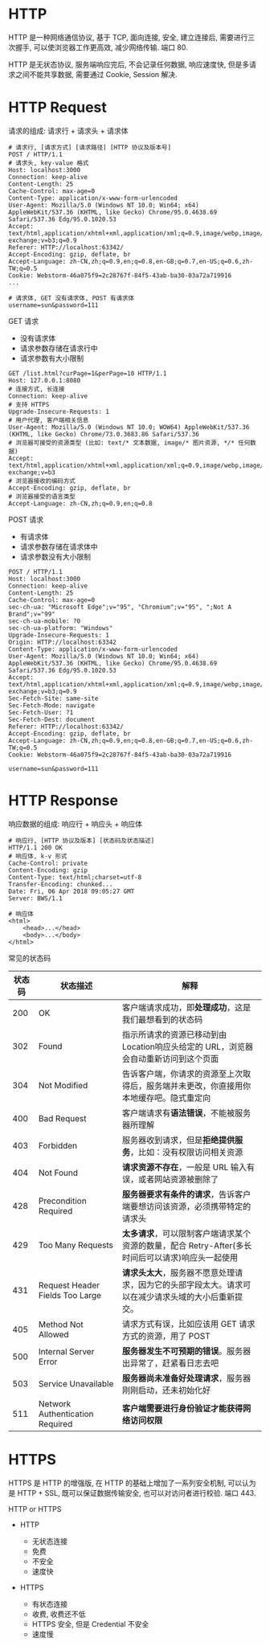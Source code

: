 # HTTP

HTTP 是一种网络通信协议, 基于 TCP, 面向连接, 安全, 建立连接后, 需要进行三次握手, 可以使浏览器工作更高效, 减少网络传输. 端口 80.

HTTP 是无状态协议, 服务端响应完后, 不会记录任何数据, 响应速度快, 但是多请求之间不能共享数据, 需要通过 Cookie, Session 解决.

# HTTP Request

请求的组成: 请求行 + 请求头 + 请求体

```
# 请求行, [请求方式] [请求路径] [HTTP 协议及版本号]
POST / HTTP/1.1
# 请求头, key-value 格式
Host: localhost:3000
Connection: keep-alive
Content-Length: 25
Cache-Control: max-age=0
Content-Type: application/x-www-form-urlencoded
User-Agent: Mozilla/5.0 (Windows NT 10.0; Win64; x64) AppleWebKit/537.36 (KHTML, like Gecko) Chrome/95.0.4638.69 Safari/537.36 Edg/95.0.1020.53
Accept: text/html,application/xhtml+xml,application/xml;q=0.9,image/webp,image/apng,*/*;q=0.8,application/signed-exchange;v=b3;q=0.9
Referer: HTTP://localhost:63342/
Accept-Encoding: gzip, deflate, br
Accept-Language: zh-CN,zh;q=0.9,en;q=0.8,en-GB;q=0.7,en-US;q=0.6,zh-TW;q=0.5
Cookie: Webstorm-46a075f9=2c28767f-84f5-43ab-ba30-03a72a719916
...

# 请求体, GET 没有请求体, POST 有请求体
username=sun&password=111
```

GET 请求

- 没有请求体
- 请求参数存储在请求行中
- 请求参数有大小限制

```
GET /list.html?curPage=1&perPage=10 HTTP/1.1
Host: 127.0.0.1:8080
# 连接方式, 长连接
Connection: keep-alive
# 支持 HTTPS
Upgrade-Insecure-Requests: 1
# 用户代理, 客户端相关信息
User-Agent: Mozilla/5.0 (Windows NT 10.0; WOW64) AppleWebKit/537.36 (KHTML, like Gecko) Chrome/73.0.3683.86 Safari/537.36
# 浏览器可接受的资源类型 (比如: text/* 文本数据, image/* 图片资源, */* 任何数据)
Accept: text/html,application/xhtml+xml,application/xml;q=0.9,image/webp,image/apng,*/*;q=0.8,application/signed-exchange;v=b3
# 浏览器接收的编码方式
Accept-Encoding: gzip, deflate, br
# 浏览器接受的语言类型
Accept-Language: zh-CN,zh;q=0.9,en;q=0.8
```

POST 请求

- 有请求体
- 请求参数存储在请求体中
- 请求参数没有大小限制

```
POST / HTTP/1.1
Host: localhost:3000
Connection: keep-alive
Content-Length: 25
Cache-Control: max-age=0
sec-ch-ua: "Microsoft Edge";v="95", "Chromium";v="95", ";Not A Brand";v="99"
sec-ch-ua-mobile: ?0
sec-ch-ua-platform: "Windows"
Upgrade-Insecure-Requests: 1
Origin: HTTP://localhost:63342
Content-Type: application/x-www-form-urlencoded
User-Agent: Mozilla/5.0 (Windows NT 10.0; Win64; x64) AppleWebKit/537.36 (KHTML, like Gecko) Chrome/95.0.4638.69 Safari/537.36 Edg/95.0.1020.53
Accept: text/html,application/xhtml+xml,application/xml;q=0.9,image/webp,image/apng,*/*;q=0.8,application/signed-exchange;v=b3;q=0.9
Sec-Fetch-Site: same-site
Sec-Fetch-Mode: navigate
Sec-Fetch-User: ?1
Sec-Fetch-Dest: document
Referer: HTTP://localhost:63342/
Accept-Encoding: gzip, deflate, br
Accept-Language: zh-CN,zh;q=0.9,en;q=0.8,en-GB;q=0.7,en-US;q=0.6,zh-TW;q=0.5
Cookie: Webstorm-46a075f9=2c28767f-84f5-43ab-ba30-03a72a719916

username=sun&password=111
```

# HTTP Response

响应数据的组成: 响应行 + 响应头 + 响应体

```
# 响应行, [HTTP 协议及版本] [状态码及状态描述]
HTTP/1.1 200 OK
# 响应体, k-v 形式
Cache-Control: private
Content-Encoding: gzip
Content-Type: text/html;charset=utf-8
Transfer-Encoding: chunked...
Date: Fri, 06 Apr 2018 09:05:27 GMT
Server: BWS/1.1

# 响应体
<html>
    <head>...</head>
    <body>...</body>
</html>
```

常见的状态码

| 状态码 | 状态描述                        | 解释                                                         |
| ------ | ------------------------------- | ------------------------------------------------------------ |
| 200    | OK                              | 客户端请求成功，即**处理成功**，这是我们最想看到的状态码     |
| 302    | Found                           | 指示所请求的资源已移动到由Location响应头给定的 URL，浏览器会自动重新访问到这个页面 |
| 304    | Not Modified                    | 告诉客户端，你请求的资源至上次取得后，服务端并未更改，你直接用你本地缓存吧。隐式重定向 |
| 400    | Bad Request                     | 客户端请求有**语法错误**，不能被服务器所理解                 |
| 403    | Forbidden                       | 服务器收到请求，但是**拒绝提供服务**，比如：没有权限访问相关资源 |
| 404    | Not Found                       | **请求资源不存在**，一般是 URL 输入有误，或者网站资源被删除了 |
| 428    | Precondition Required           | **服务器要求有条件的请求**，告诉客户端要想访问该资源，必须携带特定的请求头 |
| 429    | Too Many Requests               | **太多请求**，可以限制客户端请求某个资源的数量，配合 Retry-After(多长时间后可以请求)响应头一起使用 |
| 431    | Request Header Fields Too Large | **请求头太大**，服务器不愿意处理请求，因为它的头部字段太大。请求可以在减少请求头域的大小后重新提交。 |
| 405    | Method Not Allowed              | 请求方式有误，比如应该用 GET 请求方式的资源，用了 POST       |
| 500    | Internal Server Error           | **服务器发生不可预期的错误**。服务器出异常了，赶紧看日志去吧 |
| 503    | Service Unavailable             | **服务器尚未准备好处理请求**，服务器刚刚启动，还未初始化好   |
| 511    | Network Authentication Required | **客户端需要进行身份验证才能获得网络访问权限**               |

# HTTPS

HTTPS 是 HTTP 的增强版, 在 HTTP 的基础上增加了一系列安全机制, 可以认为是 HTTP + SSL, 既可以保证数据传输安全, 也可以对访问者进行校验. 端口 443.

HTTP or HTTPS

- HTTP

  - 无状态连接
  - 免费
  - 不安全
  - 速度快

- HTTPS

  - 有状态连接
  - 收费, 收费还不低
  - HTTPS 安全, 但是 Credential 不安全
  - 速度慢


